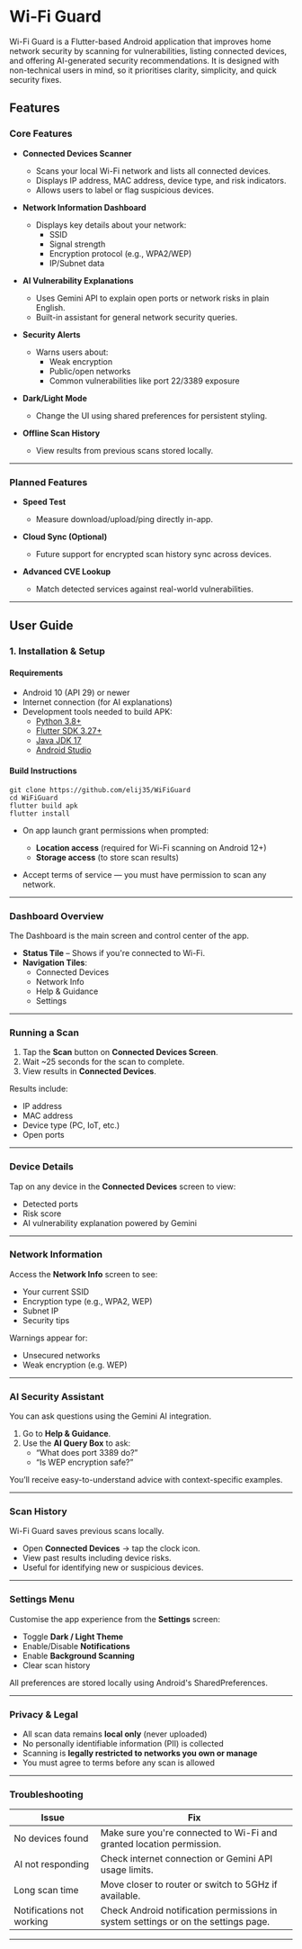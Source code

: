 # Wi-Fi Guard

Wi-Fi Guard is a Flutter-based Android application that improves home network security by 
scanning for vulnerabilities, listing connected devices, and offering AI-generated security 
recommendations. It is designed with non-technical users in mind, so it prioritises clarity, simplicity, 
and quick security fixes.

## Features

### Core Features

- **Connected Devices Scanner**
  - Scans your local Wi-Fi network and lists all connected devices.
  - Displays IP address, MAC address, device type, and risk indicators.
  - Allows users to label or flag suspicious devices.

- **Network Information Dashboard**
  - Displays key details about your network:
    - SSID
    - Signal strength
    - Encryption protocol (e.g., WPA2/WEP)
    - IP/Subnet data

- **AI Vulnerability Explanations**
  - Uses Gemini API to explain open ports or network risks in plain English.
  - Built-in assistant for general network security queries.

- **Security Alerts**
  - Warns users about:
    - Weak encryption
    - Public/open networks
    - Common vulnerabilities like port 22/3389 exposure

- **Dark/Light Mode**
  - Change the UI using shared preferences for persistent styling.

- **Offline Scan History**
  - View results from previous scans stored locally.

---

### Planned Features

- **Speed Test**
  - Measure download/upload/ping directly in-app.

- **Cloud Sync (Optional)**
  - Future support for encrypted scan history sync across devices.

- **Advanced CVE Lookup**
  - Match detected services against real-world vulnerabilities.

---

## User Guide

### 1. Installation & Setup

#### Requirements
- Android 10 (API 29) or newer
- Internet connection (for AI explanations)
- Development tools needed to build APK:
  - [Python 3.8+](https://www.python.org/downloads/release/python-380)
  - [Flutter SDK 3.27+](https://docs.flutter.dev/release/archive)
  - [Java JDK 17](https://www.oracle.com/java/technologies/javase/jdk17-archive-downloads.html)
  - [Android Studio](https://developer.android.com/studio)


#### Build Instructions
```
git clone https://github.com/elij35/WiFiGuard
cd WiFiGuard
flutter build apk
flutter install
```

- On app launch grant permissions when prompted:
   - **Location access** (required for Wi-Fi scanning on Android 12+)
   - **Storage access** (to store scan results)

- Accept terms of service — you must have permission to scan any network.

---

### Dashboard Overview

The Dashboard is the main screen and control center of the app.

- **Status Tile** – Shows if you're connected to Wi-Fi.
- **Navigation Tiles**:
  - Connected Devices
  - Network Info
  - Help & Guidance
  - Settings

---

### Running a Scan

1. Tap the **Scan** button on **Connected Devices Screen**.
2. Wait ~25 seconds for the scan to complete.
3. View results in **Connected Devices**.

Results include:
- IP address
- MAC address
- Device type (PC, IoT, etc.)
- Open ports

---

### Device Details

Tap on any device in the **Connected Devices** screen to view:
- Detected ports
- Risk score
- AI vulnerability explanation powered by Gemini

---

### Network Information

Access the **Network Info** screen to see:
- Your current SSID
- Encryption type (e.g., WPA2, WEP)
- Subnet IP
- Security tips

Warnings appear for:
- Unsecured networks
- Weak encryption (e.g. WEP)

---

### AI Security Assistant

You can ask questions using the Gemini AI integration.

1. Go to **Help & Guidance**.
2. Use the **AI Query Box** to ask:
   - “What does port 3389 do?”
   - “Is WEP encryption safe?”

You’ll receive easy-to-understand advice with context-specific examples.

---

### Scan History

Wi-Fi Guard saves previous scans locally.

- Open **Connected Devices** → tap the clock icon.
- View past results including device risks.
- Useful for identifying new or suspicious devices.

---

### Settings Menu

Customise the app experience from the **Settings** screen:
- Toggle **Dark / Light Theme**
- Enable/Disable **Notifications**
- Enable **Background Scanning**
- Clear scan history

All preferences are stored locally using Android's SharedPreferences.

---

### Privacy & Legal

- All scan data remains **local only** (never uploaded)
- No personally identifiable information (PII) is collected
- Scanning is **legally restricted to networks you own or manage**
- You must agree to terms before any scan is allowed

---

### Troubleshooting

| Issue | Fix |
|-------|-----|
| No devices found | Make sure you're connected to Wi-Fi and granted location permission. |
| AI not responding | Check internet connection or Gemini API usage limits. |
| Long scan time | Move closer to router or switch to 5GHz if available. |
| Notifications not working | Check Android notification permissions in system settings or on the settings page. |

---

